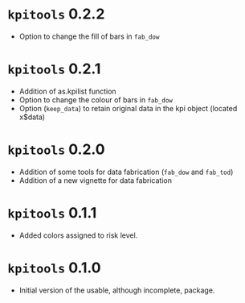# `kpitools` 0.2.2

* Option to change the fill of bars in `fab_dow`

# `kpitools` 0.2.1

* Addition of as.kpilist function
* Option to change the colour of bars in `fab_dow`
* Option (`keep_data`) to retain original data in the kpi object (located x$data)

# `kpitools` 0.2.0

* Addition of some tools for data fabrication (`fab_dow` and `fab_tod`)
* Addition of a new vignette for data fabrication 

# `kpitools` 0.1.1

* Added colors assigned to risk level. 

# `kpitools` 0.1.0

* Initial version of the usable, although incomplete, package.
